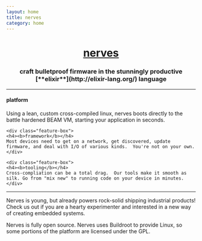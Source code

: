 ```yaml
---
layout: home
title: nerves
category: home
---
```


<center>
<h1><a href="http://nerves-project.org">nerves</a></h1>
<h3>craft bulletproof firmware in the stunningly productive [**elixir**](http://elixir-lang.org/) language</h3>
</center>

<hr/>
<div class="feature-box-container">
    <div class="feature-box">
    <h4><b>platform</b></h4>
    Using a lean, custom cross-compiled linux, nerves boots directly to the battle hardened BEAM VM, starting your application in seconds.
    </div>

    <div class="feature-box">
    <h4><b>framework</b></h4>
    Most devices need to get on a network, get discovered, update firmware, and deal with I/O of various kinds.  You're not on your own.
    </div>

    <div class="feature-box">
    <h4><b>tooling</b></h4>
    Cross-compliation can be a total drag.  Our tools make it smooth as silk. Go from "mix new" to running code on your device in minutes.  
    </div>
</div>
<hr/>

Nerves is young, but already powers rock-solid shipping industrial products!  Check us out if you are a hearty experimenter and interested in a new way of creating embedded systems.

Nerves is fully open source.  Nerves uses Buildroot to provide Linux, so some portions of the platform are licensed under the GPL.
